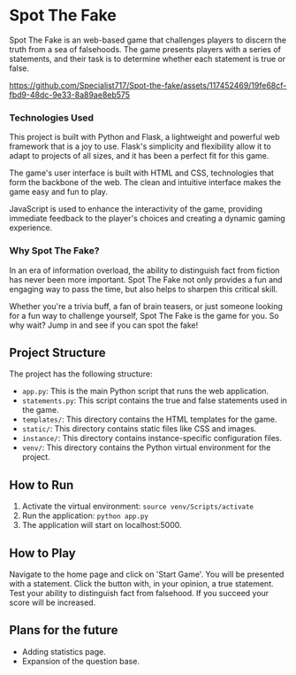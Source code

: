 # Spot The Fake

Spot The Fake is an web-based game that challenges players to discern the truth from a sea of falsehoods. The game presents players with a series of statements, and their task is to determine whether each statement is true or false.

https://github.com/Specialist717/Spot-the-fake/assets/117452469/19fe68cf-fbd9-48dc-9e33-8a89ae8eb575

### Technologies Used
This project is built with Python and Flask, a lightweight and powerful web framework that is a joy to use. Flask's simplicity and flexibility allow it to adapt to projects of all sizes, and it has been a perfect fit for this game.

The game's user interface is built with HTML and CSS, technologies that form the backbone of the web. The clean and intuitive interface makes the game easy and fun to play.

JavaScript is used to enhance the interactivity of the game, providing immediate feedback to the player's choices and creating a dynamic gaming experience.

### Why Spot The Fake?
In an era of information overload, the ability to distinguish fact from fiction has never been more important. Spot The Fake not only provides a fun and engaging way to pass the time, but also helps to sharpen this critical skill.

Whether you're a trivia buff, a fan of brain teasers, or just someone looking for a fun way to challenge yourself, Spot The Fake is the game for you. So why wait? Jump in and see if you can spot the fake!

## Project Structure

The project has the following structure:

- `app.py`: This is the main Python script that runs the web application.
- `statements.py`: This script contains the true and false statements used in the game.
- `templates/`: This directory contains the HTML templates for the game.
- `static/`: This directory contains static files like CSS and images.
- `instance/`: This directory contains instance-specific configuration files.
- `venv/`: This directory contains the Python virtual environment for the project.

## How to Run

1. Activate the virtual environment:
```source venv/Scripts/activate```
2. Run the application:
```python app.py```
3. The application will start on localhost:5000.

## How to Play
Navigate to the home page and click on 'Start Game'. You will be presented with a statement. Click the button with, in your opinion, a true statement. Test your ability to distinguish fact from falsehood. If you succeed your score will be increased.

## Plans for the future
- Adding statistics page.
- Expansion of the question base.
